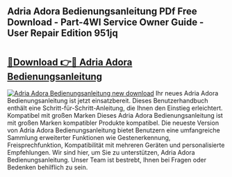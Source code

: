 ## Adria Adora Bedienungsanleitung PDf Free Download - Part-4Wl Service Owner Guide - User Repair Edition 951jq

# <h2><a href="http://df4cch.blite.top/?on=Adria+Adora+Bedienungsanleitung">🔗Download 👉🔴 Adria Adora Bedienungsanleitung</a></h2>

[![Adria Adora Bedienungsanleitung new download](https://i.imgur.com/lujVjoI.png)](http://df4cch.blite.top/?on=Adria+Adora+Bedienungsanleitung)
Ihr neues Adria Adora Bedienungsanleitung ist jetzt einsatzbereit. Dieses Benutzerhandbuch enthält eine Schritt-für-Schritt-Anleitung, die Ihnen den Einstieg erleichtert. Kompatibel mit großen Marken Dieses Adria Adora Bedienungsanleitung ist mit großen Marken kompatibler Produkte kompatibel. Die neueste Version von Adria Adora Bedienungsanleitung bietet Benutzern eine umfangreiche Sammlung erweiterter Funktionen wie Gestenerkennung, Freisprechfunktion, Kompatibilität mit mehreren Geräten und personalisierte Empfehlungen. Wir sind hier, um Sie zu unterstützen, Adria Adora Bedienungsanleitung. Unser Team ist bestrebt, Ihnen bei Fragen oder Bedenken behilflich zu sein.
